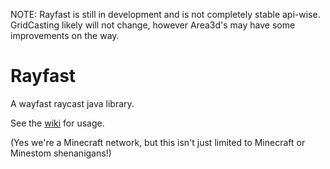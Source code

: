 NOTE: Rayfast is still in development and is not completely stable api-wise. GridCasting likely will not change, however Area3d's may have some improvements on the way.

# Rayfast
A wayfast raycast java library.

See the [wiki](https://github.com/EmortalMC/Rayfast/wiki) for usage. 

(Yes we're a Minecraft network, but this isn't just limited to Minecraft or Minestom shenanigans!)
